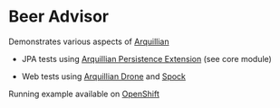 Beer Advisor
============================

Demonstrates various aspects of [Arquillian](https://github.com/arquillian)

* JPA tests using [Arquillian Persistence Extension](https://github.com/arquillian/arquillian-extension-persistence) (see core module)

* Web tests using [Arquillian Drone](https://github.com/arquillian/arquillian-extension-persistence) and [Spock](https://github.com/arquillian/arquillian-testrunner-spock)

Running example available on [OpenShift](http://beeradvisor.bartoszmajsak.com/)

